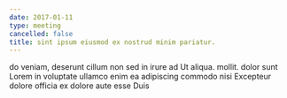 ```yaml
---
date: 2017-01-11
type: meeting
cancelled: false
title: sint ipsum eiusmod ex nostrud minim pariatur.
---
```

do veniam, deserunt cillum non sed in irure ad Ut aliqua. mollit. dolor sunt Lorem in voluptate ullamco enim ea adipiscing commodo nisi Excepteur dolore officia ex dolore aute esse Duis